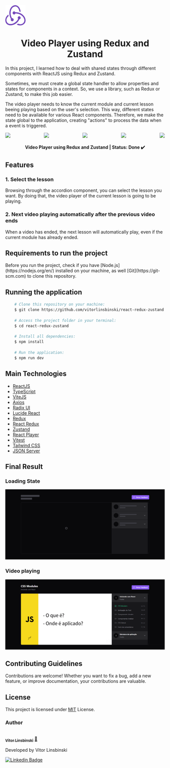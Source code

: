 <div align="center" style="width: 64px; height: 64px;">
  <img src="./public/redux-logo.svg" style="width: 64px; height: 64px;" />
</div>

<h1 align = "center">Video Player using Redux and Zustand</h1>

<p>In this project, I learned how to deal with shared states through different components with ReactJS using Redux and Zustand.</p>

<p>Sometimes, we must create a global state handler to allow properties and states for components in a context. So, we use a library, such as Redux or Zustand, to make this job easier.</p>

<p>The video player needs to know the current module and current lesson beeing playing based on the user's selection. This way, different states need to be available for various React components. Therefore, we make the state global to the application, creating "actions" to process the data when a event is triggered.</p>

<div align="center">
  <div style="display: flex; justify-content: space-between; align-items: center;">
    <img src="https://img.shields.io/static/v1?label=ReactJS&message=v18.2.0&color=blue&style=plastic&logo="/>
    <img src="https://img.shields.io/static/v1?label=TypeScript&message=v5.2.2&color=blue&style=plastic&logo="/>
    <img src="https://img.shields.io/static/v1?label=Vite&message=v5.0.8&color=blue&style=plastic&logo="/>
    <img src="https://img.shields.io/static/v1?label=TypeScript&message=v5.2.2&color=blue&style=plastic&logo="/>
    <img src="https://img.shields.io/static/v1?label=NodeJS&message=v20.11.0&color=blue&style=plastic&logo="/>
  </div>
</div>

<h4 align="center"> 
	Video Player using Redux and Zustand | Status: Done ✔️
</h4>

## Features

### 1. Select the lesson

Browsing through the accordion component, you can select the lesson you want. By doing that, the video player of the current lesson is going to be playing.

### 2. Next video playing automatically after the previous video ends

When a video has ended, the next lesson will automatically play, even if the current module has already ended.

## Requirements to run the project

<p>Before you run the project, check if you have [Node.js](https://nodejs.org/en/) installed on your machine, as well [Git](https://git-scm.com) to clone this repository.</p>

## Running the application

```bash
    # Clone this repository on your machine:
    $ git clone https://github.com/vitorlinsbinski/react-redux-zustand.git

    # Access the project folder in your terminal:
    $ cd react-redux-zustand

    # Install all dependencies:
    $ npm install

    # Run the application:
    $ npm run dev
```

## Main Technologies

- [ReactJS](https://react.dev/)
- [TypeScript](https://www.typescriptlang.org/)
- [ViteJS](https://vitejs.dev/)
- [Axios](https://axios-http.com/ptbr/docs/intro)
- [Radix UI](https://www.radix-ui.com/)
- [Lucide React](https://lucide.dev/guide/packages/lucide-react)
- [Redux](https://redux.js.org/)
- [React Redux](https://react-redux.js.org/)
- [Zustand](https://github.com/pmndrs/zustand)
- [React Player](https://www.npmjs.com/package/react-player)
- [Vitest](https://vitest.dev/)
- [Tailwind CSS](https://tailwindcss.com/)
- [JSON Server](https://www.npmjs.com/package/json-server)

## Final Result

### Loading State

<img src="/public/screenshots/loading-state.png"/>

### Video playing

<img src="/public/screenshots/video-playing.png"/>

## Contributing Guidelines

Contributions are welcome! Whether you want to fix a bug, add a new feature, or improve documentation, your contributions are valuable.

## License

This project is licensed under [MIT](https://choosealicense.com/licenses/mit/) License.

### Author

<a href="https://github.com/vitorlinsbinski">
 <img style="border-radius: 50%;" src="https://avatars.githubusercontent.com/u/69444717?v=4" width="100px;" alt=""/>
 <br />
 <sub><b>Vitor Linsbinski</b></sub></a> <a href="https://github.com/vitorlinsbinski" title="">🚀</a>

Developed by Vitor Linsbinski

[![Linkedin Badge](https://img.shields.io/badge/-Vitor-blue?style=flat-square&logo=Linkedin&logoColor=white&link=https://www.linkedin.com/in/vitorlinsbinski/)](https://www.linkedin.com/in/vitorlinsbinski/)
